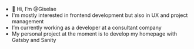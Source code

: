 - 👋 Hi, I’m @Giselae 
- I'm mostly interested in frontend development but also in UX and project management
- I’m currently working as a developer at a consultant company
- My personal project at the moment is to develop my homepage with Gatsby and Sanity 


<!---
Giselae/Giselae is a ✨ special ✨ repository because its `README.md` (this file) appears on your GitHub profile.
You can click the Preview link to take a look at your changes.
--->
